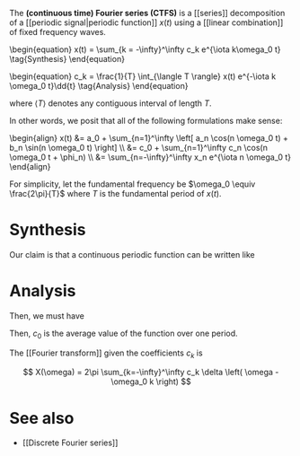 The **(continuous time) Fourier series (CTFS)** is a [[series]] decomposition of a [[periodic signal|periodic function]] $x(t)$ using a [[linear combination]] of fixed frequency waves. 


\begin{equation}
x(t) = \sum_{k = -\infty}^\infty c_k e^{\iota k\omega_0 t} \tag{Synthesis}
\end{equation}


\begin{equation}
c_k = \frac{1}{T} \int_{\langle T \rangle} x(t) e^{-\iota k \omega_0 t}\dd{t} \tag{Analysis}
\end{equation}

where $\langle T \rangle$ denotes any contiguous interval of length $T$.


In other words, we posit that all of the following formulations make sense:

\begin{align}
x(t) &= a_0 + \sum_{n=1}^\infty \left[ a_n \cos(n \omega_0 t) + b_n \sin(n \omega_0 t) \right] \\\\
&= c_0 + \sum_{n=1}^\infty c_n \cos(n \omega_0 t + \phi_n) \\\\
&= \sum_{n=-\infty}^\infty x_n e^{\iota n \omega_0 t}
\end{align}

For simplicity, let the fundamental frequency be $\omega_0 \equiv \frac{2\pi}{T}$ where $T$ is the fundamental period of $x(t)$.

# Synthesis

Our claim is that a continuous periodic function can be written like

# Analysis

Then, we must have


Then, $c_0$ is the average value of the function over one period.


The [[Fourier transform]] given the coefficients $c_k$ is

$$
X(\omega) = 2\pi \sum_{k=-\infty}^\infty c_k \delta \left( \omega - \omega_0 k \right)
$$

# See also

* [[Discrete Fourier series]]